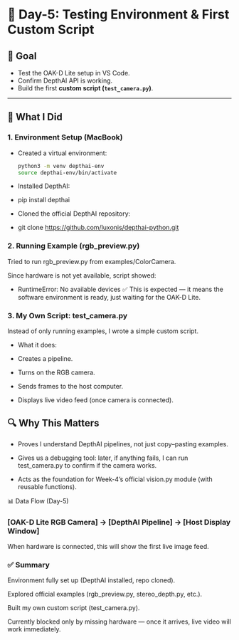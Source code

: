 # 📅 Day-5: Testing Environment & First Custom Script  

## 🎯 Goal  
* Test the OAK-D Lite setup in VS Code.  
* Confirm DepthAI API is working.  
* Build the first **custom script (`test_camera.py`)**.  

---

## 🔗 What I Did  

### 1. Environment Setup (MacBook)  
* Created a virtual environment:  
  ```bash
  python3 -m venv depthai-env
  source depthai-env/bin/activate
* Installed DepthAI:
- pip install depthai
* Cloned the official DepthAI repository:
- git clone https://github.com/luxonis/depthai-python.git
### 2. Running Example (rgb_preview.py)
Tried to run rgb_preview.py from examples/ColorCamera.

Since hardware is not yet available, script showed:
- RuntimeError: No available devices
✅ This is expected — it means the software environment is ready, just waiting for the OAK-D Lite.

### 3. My Own Script: test_camera.py
Instead of only running examples, I wrote a simple custom script.

* What it does:

- Creates a pipeline.

- Turns on the RGB camera.

- Sends frames to the host computer.

- Displays live video feed (once camera is connected).

## 🔍 Why This Matters
- Proves I understand DepthAI pipelines, not just copy–pasting examples.

- Gives us a debugging tool: later, if anything fails, I can run test_camera.py to confirm if the camera works.

- Acts as the foundation for Week-4’s official vision.py module (with reusable functions).

📊 Data Flow (Day-5)

### [OAK-D Lite RGB Camera] → [DepthAI Pipeline] → [Host Display Window]
When hardware is connected, this will show the first live image feed.

### ✅ Summary
Environment fully set up (DepthAI installed, repo cloned).

Explored official examples (rgb_preview.py, stereo_depth.py, etc.).

Built my own custom script (test_camera.py).

Currently blocked only by missing hardware — once it arrives, live video will work immediately.